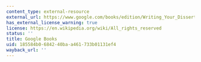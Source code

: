 ```yaml
---
content_type: external-resource
external_url: https://www.google.com/books/edition/Writing_Your_Dissertation_in_Fifteen_Min/q5bGvErV1lgC?hl=en&gbpv=1
has_external_license_warning: true
license: https://en.wikipedia.org/wiki/All_rights_reserved
status: ''
title: Google Books
uid: 185584b0-6842-40ba-a461-733b01131ef4
wayback_url: ''
---
```

